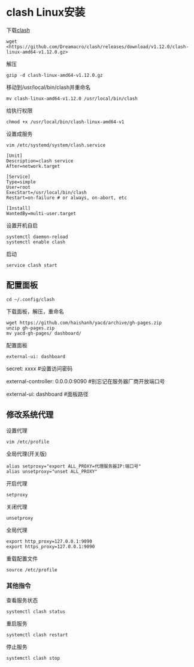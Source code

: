 # clash Linux安装

下载[clash](https://github.com/Dreamacro/clash)

```text
wget <https://github.com/Dreamacro/clash/releases/download/v1.12.0/clash-linux-amd64-v1.12.0.gz>
```

解压

```text
gzip -d clash-linux-amd64-v1.12.0.gz
```

移动到/usr/local/bin/clash并重命名

```text
mv clash-linux-amd64-v1.12.0 /usr/local/bin/clash
```

给执行权限

```text
chmod +x /usr/local/bin/clash-linux-amd64-v1
```

设置成服务

```text
vim /etc/systemd/system/clash.service
```

```text
[Unit]
Description=clash service
After=network.target
 
[Service]
Type=simple
User=root
ExecStart=/usr/local/bin/clash
Restart=on-failure # or always, on-abort, etc
 
[Install]
WantedBy=multi-user.target
```

设置开机自启

```text
systemctl daemon-reload
systemctl enable clash
```

启动

```text
service clash start
```

## 配置面板

```text
cd ~/.config/clash
```

下载面板，解压，重命名

```text
wget https://github.com/haishanh/yacd/archive/gh-pages.zip
unzip gh-pages.zip
mv yacd-gh-pages/ dashboard/
```

配置面板

```text
external-ui: dashboard
```

secret: xxxx #设置访问密码

external-controller: 0.0.0.0:9090  #别忘记在服务器厂商开放端口号

external-ui: dashboard  #面板路径

## 修改系统代理

设置代理

```text
vim /etc/profile
```

全局代理(开关版)

```text
alias setproxy="export ALL_PROXY=代理服务器IP:端口号"
alias unsetproxy="unset ALL_PROXY"
```

开启代理

```text
setproxy
```

关闭代理

```text
unsetproxy
```

全局代理

```text
export http_proxy=127.0.0.1:9090
export https_proxy=127.0.0.1:9090
```

重载配置文件

```text
source /etc/profile
```

### 其他指令

查看服务状态

```text
systemctl clash status
```

重启服务

```text
systemctl clash restart
```

停止服务

```text
systemctl clash stop
```

